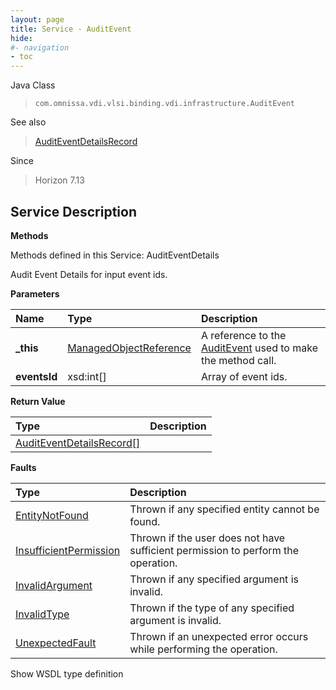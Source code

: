 ```yaml
---
layout: page
title: Service - AuditEvent
hide:
#- navigation
- toc
---
```








Java Class
> `com.omnissa.vdi.vlsi.binding.vdi.infrastructure.AuditEvent`

See also
> [AuditEventDetailsRecord](vdi.infrastructure.AuditEvent.AuditEventDetailsRecord.md)

Since
> Horizon 7.13





## Service Description

**Methods**

Methods defined in this Service:
AuditEventDetails




Audit Event Details for input event ids.

**Parameters**

 Name | Type | Description
:---|:---|:---
**_this**| [ManagedObjectReference](vmodl.ManagedObjectReference.md)|  A reference to the [AuditEvent](vdi.infrastructure.AuditEvent.md) used to make the method call.
**eventsId**|  xsd:int[]|  Array of event ids.




**Return Value**

Type | Description
:---|:---
[AuditEventDetailsRecord[]](vdi.infrastructure.AuditEvent.AuditEventDetailsRecord.md)|



**Faults**

Type | Description
:---|:---
[EntityNotFound](vdi.fault.EntityNotFound.md)| Thrown if any specified entity cannot be found.
[InsufficientPermission](vdi.fault.InsufficientPermission.md)| Thrown if the user does not have sufficient permission to perform the operation.
[InvalidArgument](vdi.fault.InvalidArgument.md)| Thrown if any specified argument is invalid.
[InvalidType](vdi.fault.InvalidType.md)| Thrown if the type of any specified argument is invalid.
[UnexpectedFault](vdi.fault.UnexpectedFault.md)| Thrown if an unexpected error occurs while performing the operation.

Show WSDL type definition












 
